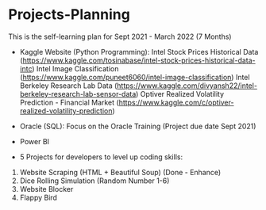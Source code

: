 # Projects-Planning
This is the self-learning plan for Sept 2021 - March 2022 (7 Months)


- Kaggle Website (Python Programming):
Intel Stock Prices Historical Data (https://www.kaggle.com/tosinabase/intel-stock-prices-historical-data-intc)
Intel Image Classification (https://www.kaggle.com/puneet6060/intel-image-classification)
Intel Berkeley Research Lab Data (https://www.kaggle.com/divyansh22/intel-berkeley-research-lab-sensor-data)
Optiver Realized Volatility Prediction - Financial Market (https://www.kaggle.com/c/optiver-realized-volatility-prediction)

- Oracle (SQL): Focus on the Oracle Training (Project due date Sept 2021)

- Power BI

- 5 Projects for developers to level up coding skills:

1. Website Scraping (HTML + Beautiful Soup) (Done - Enhance)
2. Dice Rolling Simulation (Random Number 1-6)
3. Website Blocker
4. Flappy Bird

